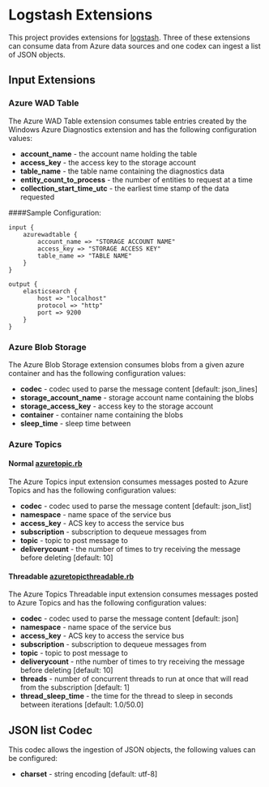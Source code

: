 # Logstash Extensions
This project provides extensions for [logstash](http://logstash.net/). Three of these extensions can consume data from Azure data sources and one codex can ingest a list of JSON objects.

## Input Extensions
### Azure WAD Table
The Azure WAD Table extension consumes table entries created by the Windows Azure Diagnostics extension and has the following configuration values:
- **account_name** - the account name holding the table
- **access_key** - the access key to the storage account
- **table_name** - the table name containing the diagnostics data
- **entity_count_to_process** - the number of entities to request at a time
- **collection_start_time_utc** - the earliest time stamp of the data requested

####Sample Configuration:
```
input { 
	azurewadtable {
		account_name => "STORAGE ACCOUNT NAME"
		access_key => "STORAGE ACCESS KEY"
		table_name => "TABLE NAME"
	}
}

output {
	elasticsearch {
		host => "localhost"
		protocol => "http"
        port => 9200
	}
}
```

### Azure Blob Storage
The Azure Blob Storage extension consumes blobs from a given azure container and has the following configuration values:
- **codec** - codec used to parse the message content [default: json_lines]
- **storage_account_name** - storage account name containing the blobs
- **storage_access_key** - access key to the storage account
- **container** - container name containing the blobs
- **sleep_time** - sleep time between 

### Azure Topics
#### Normal [azuretopic.rb](../logstash-extension/inputs/azuretopic.rb)
The Azure Topics input extension consumes messages posted to Azure Topics and has the following configuration values:
- **codec** - codec used to parse the message content [default: json_list]
- **namespace** - name space of the service bus
- **access_key** - ACS key to access the service bus
- **subscription** - subscription to dequeue messages from
- **topic** - topic to post message to
- **deliverycount** - the number of times to try receiving the message before deleting [default: 10]

#### Threadable [azuretopicthreadable.rb](../logstash-extension/inputs/azuretopicthreadable.rb)
The Azure Topics Threadable input extension consumes messages posted to Azure Topics and has the following configuration values:
- **codec** - codec used to parse the message content [default: json]
- **namespace** - name space of the service bus
- **access_key** - ACS key to access the service bus
- **subscription** - subscription to dequeue messages from
- **topic** - topic to post message to
- **deliverycount** - nthe number of times to try receiving the message before deleting [default: 10]
- **threads** - number of concurrent threads to run at once that will read from the subscription [default: 1]
- **thread_sleep_time** - the time for the thread to sleep in seconds between iterations [default: 1.0/50.0]

## JSON list Codec
This codec allows the ingestion of JSON objects, the following values can be configured:
- **charset** - string encoding [default: utf-8]
